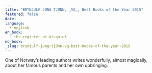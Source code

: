 ```yaml
---
title: "BRYNJULF JUNG TJØNN, _VG_, Best Books of the Year 2015"
featured: false
date:
language:
  - english
en_book:
  - the-register-of-disquiet
no_book:
_slug: brynjulf-jung-tjØnn-vg-best-books-of-the-year-2015
---
```


One of Norway’s leading authors writes wonderfully, almost magically, about her famous parents and her own upbringing.

